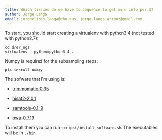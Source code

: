 ```yaml
---
title: Which tissues do we have to sequence to get more info per $?
author: Jorge Langa
email: jorgeeliseo.langa@ehu.eus, jorge.langa.arranz@gmail.com
---
```


To start, you should start creating a virtualenv with python3.4 (not tested with python2.7):

```
cd drer_ngs
virtualenv --python=python3.4 .
```

Numpy is required for the subsampling steps:

```
pip install numpy
```

The sofware that I'm using is:

- [trimmomatic-0.35]()

- [hisat2-2.0.1]()

- [samtools-0.1.19]()

- [bwa-0.7.19]()

To install them you can run `scripst/install_software.sh`. The executables will be in `./bin`.


